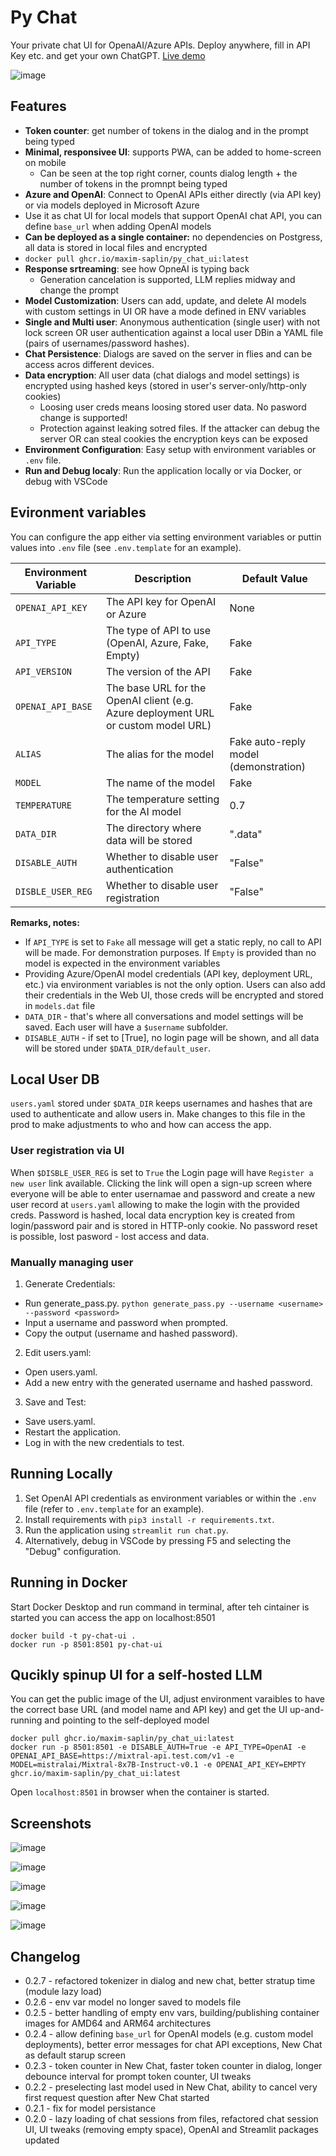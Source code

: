 # Py Chat

Your private chat UI for OpenaAI/Azure APIs. Deploy anywhere, fill in API Key etc. and get your own ChatGPT. [Live demo](https://pychatui.streamlit.app)

![image](https://github.com/maxim-saplin/py_chat_ui/assets/7947027/b097f9bd-795b-44cc-acfd-931b1e889699)

## Features

- **Token counter**: get number of tokens in the dialog and in the prompt being typed
- **Minimal, responsivee UI**: supports PWA, can be added to home-screen on mobile
  - Can be seen at the top right corner, counts dialog length + the number of tokens in the promnpt being typed
- **Azure and OpenAI**: Connect to OpenAI APIs either directly (via API key) or via models deployed in Microsoft Azure
 - Use it as chat UI for local models that support OpenAI chat API, you can define `base_url` when adding OpenAI models
- **Can be deployed as a single container:** no dependencies on Postgress, all data is stored in local files and encrypted
-   `docker pull ghcr.io/maxim-saplin/py_chat_ui:latest`
- **Response srtreaming**: see how OpneAI is typing back
  - Generation cancelation is supported, LLM replies midway and change the prompt
- **Model Customization**: Users can add, update, and delete AI models with custom settings in UI OR have a mode defined in ENV variables
- **Single and Multi user**: Anonymous authentication (single user) with not lock screen OR user authentication against a local user DBin a YAML file (pairs of usernames/password hashes).
- **Chat Persistence**: Dialogs are saved on the server in flies and can be access acros different devices.
- **Data encryption**: All user data (chat dialogs and model settings) is encrypted using hashed keys (stored in user's server-only/http-only cookies)
  - Loosing user creds means loosing stored user data. No pasword change is supported!
  - Protection against leaking sotred files. If the attacker can debug the server OR can steal cookies the encryption keys can be exposed
- **Environment Configuration**: Easy setup with environment variables or `.env` file.
- **Run and Debug localy**: Run the application locally or via Docker, or debug with VSCode

## Evironment variables

You can configure the app either via setting environment variables or puttin values into `.env` file (see `.env.template` for an example).

| Environment Variable | Description | Default Value |
|----------------------|-------------|---------------|
| `OPENAI_API_KEY`     | The API key for OpenAI or Azure | None |
| `API_TYPE`           | The type of API to use (OpenAI, Azure, Fake, Empty) | Fake |
| `API_VERSION`        | The version of the API | Fake |
| `OPENAI_API_BASE`    | The base URL for the OpenAI client (e.g. Azure deployment URL or custom model URL) | Fake |
| `ALIAS`              | The alias for the model | Fake auto-reply model (demonstration) |
| `MODEL`              | The name of the model | Fake |
| `TEMPERATURE`        | The temperature setting for the AI model | 0.7 |
| `DATA_DIR`           | The directory where data will be stored | ".data" |
| `DISABLE_AUTH`       | Whether to disable user authentication | "False" |
| `DISBLE_USER_REG`     | Whether to disable user registration | "False" |

**Remarks, notes:**
- If `API_TYPE` is set to `Fake` all message will get a static reply, no call to API will be made. For demonstration purposes. If `Empty` is provided than no model is expected in the environment variables
- Providing  Azure/OpenAI model credentials (API key, deployment URL, etc.) via environment variables is not the only option. Users can also add their credentials in the Web UI, those creds will be encrypted and stored in `models.dat` file
- `DATA_DIR` - that's where all conversations and model settings will be saved. Each user will have a `$username` subfolder.
- `DISABLE_AUTH` - if set to [True], no login page will be shown, and all data will be stored under `$DATA_DIR/default_user`.

## Local User DB

`users.yaml` stored under `$DATA_DIR` keeps usernames and hashes that are used to authenticate and allow users in. Make changes to this file in the prod to make adjustments to who and how can access the app.

### User registration via UI

When `$DISBLE_USER_REG` is set to `True` the Login page will have `Register a new user` link available. Clicking the link will open a sign-up screen where everyone will be able to enter usernamae and password and create a new user record at `users.yaml` allowing to make the login with the provided creds. Password is hashed, local data encryption key is created from login/password pair and is stored in HTTP-only cookie. No password reset is possible, lost pasword - lost access and data.

### Manually managing user

1. Generate Credentials:
- Run generate_pass.py.
  `python generate_pass.py --username <username> --password <password>`
- Input a username and password when prompted.
- Copy the output (username and hashed password).

2. Edit users.yaml:
- Open users.yaml.
- Add a new entry with the generated username and hashed password.

3. Save and Test:
- Save users.yaml.
- Restart the application.
- Log in with the new credentials to test.

## Running Locally

1. Set OpenAI API credentials as environment variables or within the `.env` file (refer to `.env.template` for an example).
2. Install requirements with `pip3 install -r requirements.txt`.
3. Run the application using `streamlit run chat.py`.
4. Alternatively, debug in VSCode by pressing F5 and selecting the "Debug" configuration.

## Running in Docker

Start Docker Desktop and run command in terminal, after teh cintainer is started you can access the app on localhost:8501

```
docker build -t py-chat-ui .
docker run -p 8501:8501 py-chat-ui
```

## Qucikly spinup UI for a self-hosted LLM

You can get the public image of the UI, adjust environment varaibles to have the correct base URL (and model name and API key) and get
the UI up-and-running and pointing to the self-deployed model 

```
docker pull ghcr.io/maxim-saplin/py_chat_ui:latest
docker run -p 8501:8501 -e DISABLE_AUTH=True -e API_TYPE=OpenAI -e OPENAI_API_BASE=https://mixtral-api.test.com/v1 -e MODEL=mistralai/Mixtral-8x7B-Instruct-v0.1 -e OPENAI_API_KEY=EMPTY ghcr.io/maxim-saplin/py_chat_ui:latest
```

Open `localhost:8501` in browser when the container is started.

## Screenshots

![image](https://github.com/maxim-saplin/py_chat_ui/assets/7947027/4f318108-3fa6-4e3d-b416-d1bf1535c58c)

![image](https://github.com/maxim-saplin/py_chat_ui/assets/7947027/cca8095f-1bad-443e-a911-3c650d035b9c)

![image](https://github.com/maxim-saplin/py_chat_ui/assets/7947027/37f988e4-ea53-4642-b457-4c3ba619fb92)

![image](https://github.com/maxim-saplin/py_chat_ui/assets/7947027/8d242ffd-88b1-4d63-88d8-6e5a214cfbe9)

![image](https://github.com/maxim-saplin/py_chat_ui/assets/7947027/5e00aa12-a8ee-45e1-8493-e5a113a06e8c)

## Changelog

- 0.2.7 - refactored tokenizer in dialog and new chat, better stratup time (module lazy load)
- 0.2.6 - env var model no longer saved to models file
- 0.2.5 - better handling of empty env vars, building/publishing container images for AMD64 and ARM64 architectures
- 0.2.4 - allow defining `base_url` for OpenAI models (e.g. custom model deployments), better error messages for chat API exceptions, New Chat as default starup screen
- 0.2.3 - token counter in New Chat, faster token counter in dialog, longer debounce interval for prompt token counter, UI tweaks
- 0.2.2 - preselecting last model used in New Chat, ability to cancel very first request question after New Chat started
- 0.2.1 - fix for model persistance
- 0.2.0 - lazy loading of chat sessions from files, refactored chat session UI, UI tweaks (removing empty space), OpenAI and Streamlit packages updated
